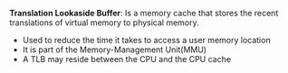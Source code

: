 **Translation Lookaside Buffer**: Is a memory cache that stores the recent translations of virtual memory to physical memory.
- Used to reduce the time it takes to access a user memory location
- It is part of the Memory-Management Unit(MMU)
- A TLB may reside between the CPU and the CPU cache